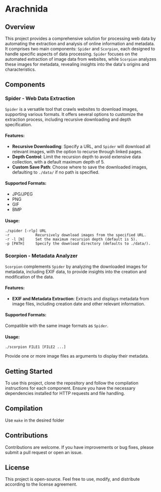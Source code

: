 # Arachnida

## Overview

This project provides a comprehensive solution for processing web data by automating the extraction and analysis of online information and metadata. It comprises two main components: `Spider` and `Scorpion`, each designed to handle specific aspects of data processing. `Spider` focuses on the automated extraction of image data from websites, while `Scorpion` analyzes these images for metadata, revealing insights into the data's origins and characteristics.

## Components

### Spider - Web Data Extraction

`Spider` is a versatile tool that crawls websites to download images, supporting various formats. It offers several options to customize the extraction process, including recursive downloading and depth specification.

#### Features:

- **Recursive Downloading**: Specify a URL, and `Spider` will download all relevant images, with the option to recurse through linked pages.
- **Depth Control**: Limit the recursion depth to avoid extensive data collection, with a default maximum depth of 5.
- **Custom Save Path**: Choose where to save the downloaded images, defaulting to `./data/` if no path is specified.

#### Supported Formats:

- JPG/JPEG
- PNG
- GIF
- BMP

#### Usage:

```shell
./spider [-rlp] URL
-r            Recursively download images from the specified URL.
-r -l [N]     Set the maximum recursion depth (default is 5).
-p [PATH]     Specify the download directory (defaults to ./data/).
```

### Scorpion - Metadata Analyzer

`Scorpion` complements `Spider` by analyzing the downloaded images for metadata, including EXIF data, to provide insights into the creation and modification of the data.

#### Features:

*   **EXIF and Metadata Extraction**: Extracts and displays metadata from image files, including creation date and other relevant information.

#### Supported Formats:

Compatible with the same image formats as `Spider`.

#### Usage:

`./scorpion FILE1 [FILE2 ...]`

Provide one or more image files as arguments to display their metadata.

Getting Started
---------------

To use this project, clone the repository and follow the compilation instructions for each component. Ensure you have the necessary dependencies installed for HTTP requests and file handling.

Compilation
-----------

Use `make` in the desired folder

Contributions
-------------

Contributions are welcome. If you have improvements or bug fixes, please submit a pull request or open an issue.

License
-------

This project is open-source. Feel free to use, modify, and distribute according to the license agreement.

